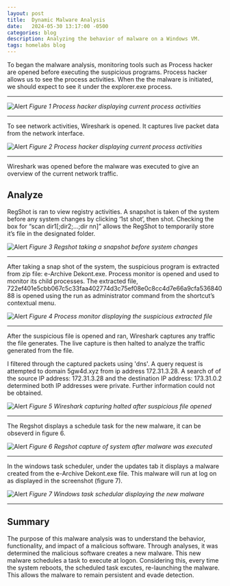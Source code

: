 ```yaml
---
layout: post
title:  Dynamic Malware Analysis
date:   2024-05-30 13:17:00 -0500
categories: blog 
description: Analyzing the behavior of malware on a Windows VM.
tags: homelabs blog
---
```



To began the malware analysis, monitoring tools such as Process hacker are opened before executing the suspicious programs. Process hacker allows us to see the process activities. When the the malware is initiated, we should expect to see it under the explorer.exe process.

---
![Alert](/assets/img/dyn/1.png)
_Figure 1 Process hacker displaying current process activities_  

---

To see network activities, Wireshark is opened. It captures live packet data from the network interface.


![Alert](/assets/img/dyn/2.png)
_Figure 2 Process hacker displaying current process activities_  

---



Wireshark  was opened before the malware was executed to give an overview of the current network traffic.

## Analyze

RegShot is ran to view registry activities. A snapshot is taken of the system before any system changes by clicking ‘1st shot’, then shot. Checking the box for “scan dir1[;dir2;...;dir nn]” allows the RegShot to temporarily store it’s file in the designated folder.

![Alert](/assets/img/dyn/4.png)
_Figure 3 Regshot taking a snapshot before system changes_  

---

After taking a snap shot of the system, the suspicious program is extracted from zip file:  e-Archive Dekont.exe. Process monitor is opened and used to monitor its child processes. The extracted file, 722ef401e5cbb067c5c33faa402774d3c75ef08e0c8cc4d7e66a9cfa53684088 is opened using the run as administrator command from the shortcut’s contextual menu. 

![Alert](/assets/img/dyn/5.png)
_Figure 4 Process monitor displaying the suspicious extracted file_  

---


After the suspicious file is opened and ran, Wireshark captures any traffic the file generates. The live capture is then halted to analyze the traffic generated from the file.

I filtered through the captured packets using 'dns'. A query request is attempted to domain 5gw4d.xyz from ip address 172.31.3.28. A search of of the source IP address: 172.31.3.28 and the destination IP address: 173.31.0.2 determined both IP addresses were private. Further information could not be obtained.

![Alert](/assets/img/dyn/6.png)
_Figure 5 Wireshark capturing halted after suspicious file opened_  

---


The Regshot displays a schedule task for the new malware, it can be obseverd in figure 6.

![Alert](/assets/img/dyn/8.png)
_Figure 6 Regshot capture of system after malware was executed_  

---

In the windows task scheduler, under the updates tab it displays a malware created from the e-Archive Dekont.exe file. This malware will run at log on as displayed in the screenshot (figure 7).

![Alert](/assets/img/dyn/7.png)
_Figure 7 Windows task schedular displaying the new malware_  

---

## Summary
The purpose of this malware analysis was to understand the behavior, functionality, and impact of a malicious software. Through analyses, it was determined the malicious software creates a new malware. This new malware schedules a task to execute at logon. Considering this, every time the system reboots, the scheduled task excutes, re-launching the malware. This allows the malware to remain persistent and evade detection.


